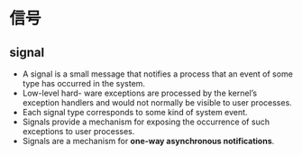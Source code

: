 # 信号
## signal
* A signal is a small message that notifies a process that an event of some type has occurred in the system. 
* Low-level hard- ware exceptions are processed by the kernel’s exception handlers and would not normally be visible to user processes. 
* Each signal type corresponds to some kind of system event.
* Signals provide a mechanism for exposing the occurrence of such exceptions to user processes. 
* Signals are a mechanism for **one-way asynchronous notifications**. 